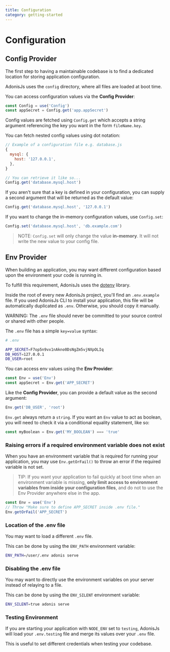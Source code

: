 ```yaml
---
title: Configuration
category: getting-started
---
```


# Configuration

## Config Provider

The first step to having a maintainable codebase is to find a dedicated location for storing application configuration.

AdonisJs uses the `config` directory, where all files are loaded at boot time.

You can access configuration values via the **Config Provider**:

```js
const Config = use('Config')
const appSecret = Config.get('app.appSecret')
```

Config values are fetched using `Config.get` which accepts a string argument referencing the key you want in the form `fileName.key`.

You can fetch nested config values using dot notation:

```js
// Example of a configuration file e.g. database.js
{
  mysql: {
    host: '127.0.0.1',
  },
}

// You can retrieve it like so...
Config.get('database.mysql.host')
```

If you aren't sure that a key is defined in your configuration, you can supply a second argument that will be returned as the default value:

```js
Config.get('database.mysql.host', '127.0.0.1')
```

If you want to change the in-memory configuration values, use `Config.set`:

```js
Config.set('database.mysql.host', 'db.example.com')
```

> NOTE: `Config.set` will only change the value **in-memory**. It will not write the new value to your config file.

## Env Provider

When building an application, you may want different configuration based upon the environment your code is running in.

To fulfill this requirement, AdonisJs uses the [dotenv](https://github.com/motdotla/dotenv) library.

Inside the root of every new AdonisJs project, you'll find an `.env.example` file.
If you used AdonisJs CLI to install your application, this file will be automatically duplicated as `.env`. Otherwise, you should copy it manually.

WARNING: The `.env` file should never be committed to your source control or shared with other people.

The `.env` file has a simple `key=value` syntax:

```bash
# .env

APP_SECRET=F7op5n9vx1nAkno0DsNgZm5vjNXpOLIq
DB_HOST=127.0.0.1
DB_USER=root
```

You can access env values using the **Env Provider**:

```js
const Env = use('Env')
const appSecret = Env.get('APP_SECRET')
```

Like the **Config Provider**, you can provide a default value as the second argument:

```js
Env.get('DB_USER', 'root')
```

`Env.get` always return a `string`. If you want an `Env` value to act as boolean, you will need to check it via a conditional equality statement, like so:

```js
const myBoolean = Env.get('MY_BOOLEAN') === 'true'
```

### Raising errors if a required environment variable does not exist

When you have an environment variable that is required for running your application, you may use `Env.getOrFail()` to throw an error if the required variable is not set.

> TIP: If you want your application to fail quickly at boot time when an environment variable is missing, **only limit access to environment variables from inside your configuration files**, and do not to use the Env Provider anywhere else in the app.

```js
const Env = use('Env')
// Throw "Make sure to define APP_SECRET inside .env file."
Env.getOrFail('APP_SECRET')
```

### Location of the .env file

You may want to load a different `.env` file.

This can be done by using the `ENV_PATH` environment variable:

```bash
ENV_PATH=/user/.env adonis serve
```

### Disabling the .env file

You may want to directly use the environment variables on your server instead of relaying to a file.

This can be done by using the `ENV_SILENT` environment variable:

```bash
ENV_SILENT=true adonis serve
```

### Testing Environment

If you are starting your application with `NODE_ENV` set to `testing`, AdonisJs will load your `.env.testing` file and merge its values over your `.env` file.

This is useful to set different credentials when testing your codebase.
